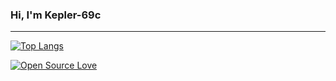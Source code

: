 ### Hi, I'm Kepler-69c

---
[![Top Langs](https://github-readme-stats.vercel.app/api/top-langs/?username=Kepler-69c&layout=compact)](https://github.com/anuraghazra/github-readme-stats)

[![Open Source Love](https://badges.frapsoft.com/os/v1/open-source.png?v=103)](https://github.com/ellerbrock/open-source-badges/)

<!--- 👋 Hi, I’m @Kepler-69c
- 👀 I’m interested in ...
- 🌱 I’m currently learning ...
- 💞️ I’m looking to collaborate on ...
- 📫 How to reach me ...-->

<!---
Kepler-69c/Kepler-69c is a ✨ special ✨ repository because its `README.md` (this file) appears on your GitHub profile.
You can click the Preview link to take a look at your changes.
--->
